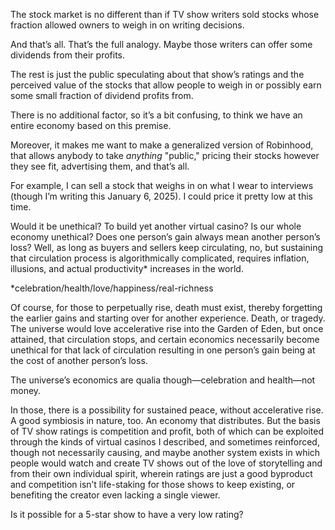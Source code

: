The stock market is no different than if TV show writers sold stocks whose fraction allowed owners to weigh in on writing decisions. 

And that’s all. That’s the full analogy. Maybe those writers can offer some dividends from their profits. 

The rest is just the public speculating about that show’s ratings and the perceived value of the stocks that allow people to weigh in or possibly earn some small fraction of dividend profits from. 

There is no additional factor, so it’s a bit confusing, to think we have an entire economy based on this premise. 

Moreover, it makes me want to make a generalized version of Robinhood, that allows anybody to take *anything* "public," pricing their stocks however they see fit, advertising them, and that’s all. 

For example, I can sell a stock that weighs in on what I wear to interviews (though I’m writing this January 6, 2025). I could price it pretty low at this time. 

Would it be unethical? To build yet another virtual casino? Is our whole economy unethical? Does one person’s gain always mean another person’s loss? Well, as long as buyers and sellers keep circulating, no, but sustaining that circulation process is algorithmically complicated, requires inflation, illusions, and actual productivity* increases in the world. 

*celebration/health/love/happiness/real-richness

Of course, for those to perpetually rise, death must exist, thereby forgetting the earlier gains and starting over for another experience. Death, or tragedy. The universe would love accelerative rise into the Garden of Eden, but once attained, that circulation stops, and certain economics necessarily become unethical for that lack of circulation resulting in one person’s gain being at the cost of another person’s loss. 

The universe’s economics are qualia though—celebration and health—not money. 

In those, there is a possibility for sustained peace, without accelerative rise. A good symbiosis in nature, too. An economy that distributes. But the basis of TV show ratings is competition and profit, both of which can be exploited through the kinds of virtual casinos I described, and sometimes reinforced, though not necessarily causing, and maybe another system exists in which people would watch and create TV shows out of the love of storytelling and from their own individual spirit, wherein ratings are just a good byproduct and competition isn’t life-staking for those shows to keep existing, or benefiting the creator even lacking a single viewer. 

Is it possible for a 5-star show to have a very low rating?